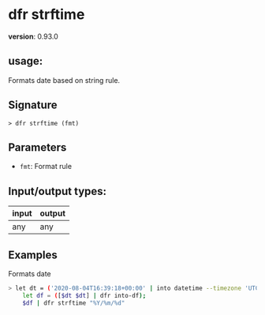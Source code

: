 # dfr strftime

**version**: 0.93.0

## **usage**:

Formats date based on string rule.

## Signature

`> dfr strftime (fmt)`

## Parameters

- `fmt`: Format rule

## Input/output types:

| input | output |
| ----- | ------ |
| any   | any    |

## Examples

Formats date

```bash
> let dt = ('2020-08-04T16:39:18+00:00' | into datetime --timezone 'UTC');
    let df = ([$dt $dt] | dfr into-df);
    $df | dfr strftime "%Y/%m/%d"
```
